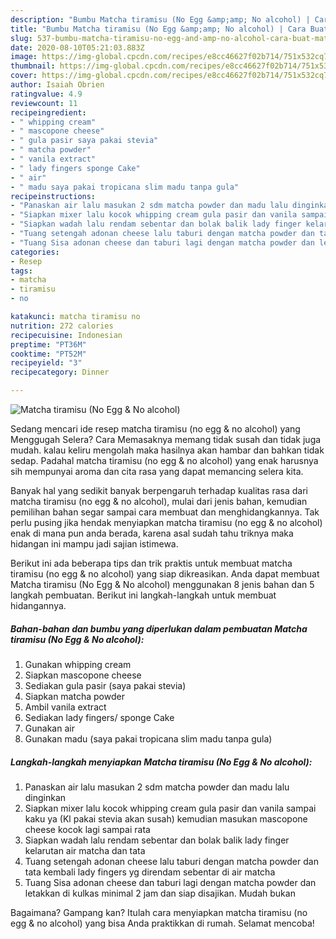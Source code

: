 ```yaml
---
description: "Bumbu Matcha tiramisu (No Egg &amp;amp; No alcohol) | Cara Buat Matcha tiramisu (No Egg &amp;amp; No alcohol) Yang Enak dan Simpel"
title: "Bumbu Matcha tiramisu (No Egg &amp;amp; No alcohol) | Cara Buat Matcha tiramisu (No Egg &amp;amp; No alcohol) Yang Enak dan Simpel"
slug: 537-bumbu-matcha-tiramisu-no-egg-and-amp-no-alcohol-cara-buat-matcha-tiramisu-no-egg-and-amp-no-alcohol-yang-enak-dan-simpel
date: 2020-08-10T05:21:03.883Z
image: https://img-global.cpcdn.com/recipes/e8cc46627f02b714/751x532cq70/matcha-tiramisu-no-egg-no-alcohol-foto-resep-utama.jpg
thumbnail: https://img-global.cpcdn.com/recipes/e8cc46627f02b714/751x532cq70/matcha-tiramisu-no-egg-no-alcohol-foto-resep-utama.jpg
cover: https://img-global.cpcdn.com/recipes/e8cc46627f02b714/751x532cq70/matcha-tiramisu-no-egg-no-alcohol-foto-resep-utama.jpg
author: Isaiah Obrien
ratingvalue: 4.9
reviewcount: 11
recipeingredient:
- " whipping cream"
- " mascopone cheese"
- " gula pasir saya pakai stevia"
- " matcha powder"
- " vanila extract"
- " lady fingers sponge Cake"
- " air"
- " madu saya pakai tropicana slim madu tanpa gula"
recipeinstructions:
- "Panaskan air lalu masukan 2 sdm matcha powder dan madu lalu dinginkan"
- "Siapkan mixer lalu kocok whipping cream gula pasir dan vanila sampai kaku ya (Kl pakai stevia akan susah) kemudian masukan mascopone cheese kocok lagi sampai rata"
- "Siapkan wadah lalu rendam sebentar dan bolak balik lady finger kelarutan air matcha dan tata"
- "Tuang setengah adonan cheese lalu taburi dengan matcha powder dan tata kembali lady fingers yg direndam sebentar di air matcha"
- "Tuang Sisa adonan cheese dan taburi lagi dengan matcha powder dan letakkan di kulkas minimal 2 jam dan siap disajikan. Mudah bukan"
categories:
- Resep
tags:
- matcha
- tiramisu
- no

katakunci: matcha tiramisu no 
nutrition: 272 calories
recipecuisine: Indonesian
preptime: "PT36M"
cooktime: "PT52M"
recipeyield: "3"
recipecategory: Dinner

---
```



![Matcha tiramisu (No Egg &amp; No alcohol)](https://img-global.cpcdn.com/recipes/e8cc46627f02b714/751x532cq70/matcha-tiramisu-no-egg-no-alcohol-foto-resep-utama.jpg)

Sedang mencari ide resep matcha tiramisu (no egg &amp; no alcohol) yang Menggugah Selera? Cara Memasaknya memang tidak susah dan tidak juga mudah. kalau keliru mengolah maka hasilnya akan hambar dan bahkan tidak sedap. Padahal matcha tiramisu (no egg &amp; no alcohol) yang enak harusnya sih mempunyai aroma dan cita rasa yang dapat memancing selera kita.



Banyak hal yang sedikit banyak berpengaruh terhadap kualitas rasa dari matcha tiramisu (no egg &amp; no alcohol), mulai dari jenis bahan, kemudian pemilihan bahan segar sampai cara membuat dan menghidangkannya. Tak perlu pusing jika hendak menyiapkan matcha tiramisu (no egg &amp; no alcohol) enak di mana pun anda berada, karena asal sudah tahu triknya maka hidangan ini mampu jadi sajian istimewa.


Berikut ini ada beberapa tips dan trik praktis untuk membuat matcha tiramisu (no egg &amp; no alcohol) yang siap dikreasikan. Anda dapat membuat Matcha tiramisu (No Egg &amp; No alcohol) menggunakan 8 jenis bahan dan 5 langkah pembuatan. Berikut ini langkah-langkah untuk membuat hidangannya.

<!--inarticleads1-->

##### Bahan-bahan dan bumbu yang diperlukan dalam pembuatan Matcha tiramisu (No Egg &amp; No alcohol):

1. Gunakan  whipping cream
1. Siapkan  mascopone cheese
1. Sediakan  gula pasir (saya pakai stevia)
1. Siapkan  matcha powder
1. Ambil  vanila extract
1. Sediakan  lady fingers/ sponge Cake
1. Gunakan  air
1. Gunakan  madu (saya pakai tropicana slim madu tanpa gula)




<!--inarticleads2-->

##### Langkah-langkah menyiapkan Matcha tiramisu (No Egg &amp; No alcohol):

1. Panaskan air lalu masukan 2 sdm matcha powder dan madu lalu dinginkan
1. Siapkan mixer lalu kocok whipping cream gula pasir dan vanila sampai kaku ya (Kl pakai stevia akan susah) kemudian masukan mascopone cheese kocok lagi sampai rata
1. Siapkan wadah lalu rendam sebentar dan bolak balik lady finger kelarutan air matcha dan tata
1. Tuang setengah adonan cheese lalu taburi dengan matcha powder dan tata kembali lady fingers yg direndam sebentar di air matcha
1. Tuang Sisa adonan cheese dan taburi lagi dengan matcha powder dan letakkan di kulkas minimal 2 jam dan siap disajikan. Mudah bukan




Bagaimana? Gampang kan? Itulah cara menyiapkan matcha tiramisu (no egg &amp; no alcohol) yang bisa Anda praktikkan di rumah. Selamat mencoba!
